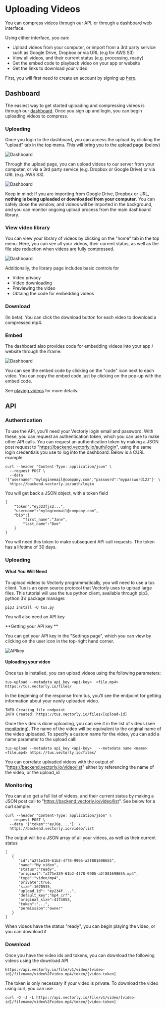 # Uploading Videos

You can compress videos through our API, or through a dashboard web interface. 

Using either interface, you can:

* Upload videos from your computer, or import from a 3rd party service such as Google Drive, Dropbox or via URL (e.g for AWS S3)
* View all videos, and their current status (e.g. processing, ready)
* Get the embed code to playback video on your app or website
* Get the links to download your video

First, you will first need to create an account by signing up [here](https://vectorly.io/signup).


## Dashboard

The easiest way to get started uploading and compressing videos is through our [dashboard](https://dashboard.vectorly.io). Once you sign up and login, you can begin uploading videos to compress.

### Uploading

Once you login to the dashboard, you can access the upload by clicking the "upload" tab in the top menu. This will bring you to the upload page (below)

![Dashboard](img/platform-example-2.png)

Through the upload page, you can upload videos to our server from your computer, or via a 3rd party service (e.g. Dropbox or Google Drive) or via URL (e.g. AWS S3).


![Dashboard](img/platform-example-3.png)


Keep in mind: If you are importing from Google Drive, Dropbox or URL, **nothing is being uploaded or downloaded from your computer**. You can safely close the window, and videos will be imported in the background, and you can monitor ongoing upload process from the main dashboard library.

### View video library

You can view your library of videos by clicking on the "home" tab in the top menu. Here, you can see all your videos, their current status, as well as the file size reduction when videos are fully compressed. 

![Dashboard](img/platform-example.png)

Additionally, the library page includes basic controls for

* Video privacy
* Video downloading
* Previewing the video
* Obtaing the code for embedding videos


### Download

(In beta): You can click the download button for each video to download a compressed mp4.

### Embed

The dashboard also provides code for embedding videos into your app / website through the iframe. 

![Dashboard](img/embed.png)

You can see the embed code by clicking on the "code" icon next to each video. You can copy the embed code just by clicking on the pop-up with the embed code.

See [playing videos](playing.md) for more details.





## API 


### Authentication

To use the API, you'll need your Vectorly login email and password. With these, you can request an authentication token, which you can use to make other API calls. You can request an authentication token by making a JSON post request to "https://backend.vectorly.io/auth/login", using the same login credentials you use to log into the dashboard. Below is a CURL example

    curl --header "Content-Type: application/json" \
      --request POST \
      --data '{"username":"myloginemail@company.com","password":"mypassword123"}' \
      https://backend.vectorly.io/auth/login

You will get back a JSON object, with a token field

    {
        "token":"eyJ23fjs2...",
        "username":"myloginemail@company.com",
        "bio":{
            "first_name":"Jane",
            "last_name":"Doe"
        }
    }

You will need this token to make subsequent API call requests. The token has a lifetime of 30 days.

###  Uploading

#### What You Will Need

To upload videos to Vectorly programmatically,  you will need to use a tus client. Tus is an open source protocol that Vectorly uses to upload large files. This tutorial will use the tus python client, available through pip3, python 3’s package manager.

    pip3 install -U tus.py
    
    
You will also need an API key

**Getting your API key ** 

You can get your API key in the "Settings page", which you can view by clicking on the user icon in the top-right hand corner. 


![APIkey](img/apikey.png) 

    
    
#### Uploading your video

Once tus is installed, you can upload videos using the following parameters:

    tus-upload --metadata api_key <api-key>  <file.mp4> https://tus.vectorly.io/files/
    
   
In the beginning of the response from tus, you’ll see the endpoint for getting information about your newly uploaded video.

    INFO Creating file endpoint
    INFO Created: https://tus.vectorly.io/files/[upload-id]
        
Once the video is done uploading, you can see it in the list of videos (see [monitoring](#monitoring)). The name of the video will be equivalent to the original name of the video uploaded. To specify a custom name for the video, you can add a name parameter to the upload call:

    tus-upload --metadata api_key <api-key>   --metadata name <name>  <file.mp4> https://tus.vectorly.io/files/

You can correlate uploaded videos with the output of "https://backend.vectorly.io/video/list" either by referencing the name of the video, or the upload_id

### Monitoring

You can also get a full list of videos, and their current status by making a JSON post call to "https://backend.vectorly.io/video/list". See below for a curl sample:

    curl --header "Content-Type: application/json" \
      --request POST \
      --data '{"token":"eyJ0e...."}' \
      https://backend.vectorly.io/video/list
    
The output will be a JSON array of all your videos, as well as their current status 


    [
       {
          "id":"a271e339-61b2-4f78-9905-a2f881698655",
          "name":"My video",
          "status":"ready",
          "original":"a271e339-61b2-4f78-9905-a2f881698655.mp4",
          "type":"video/mp4",
          "private":true,
          "size":1670935,
          "upload_id": "ey234f....",
          "default_key":"mp4_crf",
          "original_size":4174853,
          "token":"...",
          "permission":"owner"
       }
    ]   
    
When videos have the status "ready", you can begin playing the video, or you can download it


### Download

Once you have the video ids and tokens, you can download the following videos using the download API

    https://api.vectorly.io/file/v1/video/[video-id]/filename/video%2Fvideo.mp4/token/[video-token]
    
The token is only necessary if your video is private. To download the video using curl, you can use

    curl -O -J -L https://api.vectorly.io/file/v1/video/[video-id]/filename/video%2Fvideo.mp4/token/[video-token] 



    
<script>
    window.intercomSettings = {
        app_id: "g1cpn78z"
    };
</script>
<script>(function(){var w=window;var ic=w.Intercom;if(typeof ic==="function"){ic('reattach_activator');ic('update',w.intercomSettings);}else{var d=document;var i=function(){i.c(arguments);};i.q=[];i.c=function(args){i.q.push(args);};w.Intercom=i;var l=function(){var s=d.createElement('script');s.type='text/javascript';s.async=true;s.src='https://widget.intercom.io/widget/g1cpn78z';var x=d.getElementsByTagName('script')[0];x.parentNode.insertBefore(s,x);};if(w.attachEvent){w.attachEvent('onload',l);}else{w.addEventListener('load',l,false);}}})();</script>

